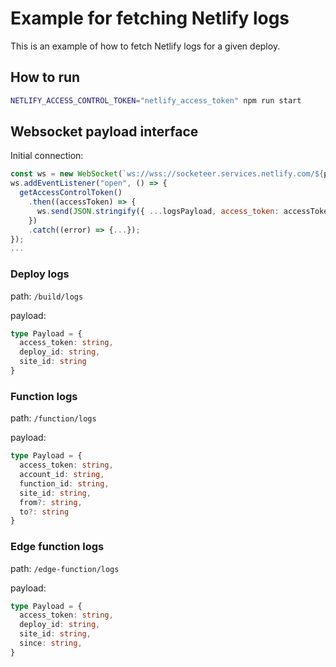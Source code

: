 # Example for fetching Netlify logs

This is an example of how to fetch Netlify logs for a given deploy.

## How to run

```bash
NETLIFY_ACCESS_CONTROL_TOKEN="netlify_access_token" npm run start
```

## Websocket payload interface

Initial connection:

```js
const ws = new WebSocket(`ws://wss://socketeer.services.netlify.com/${path}`);
ws.addEventListener("open", () => {
  getAccessControlToken()
    .then((accessToken) => {
      ws.send(JSON.stringify({ ...logsPayload, access_token: accessToken }));
    })
    .catch((error) => {...});
});
...

```

### Deploy logs

path: `/build/logs`

payload:

```ts
type Payload = {
  access_token: string,
  deploy_id: string,
  site_id: string
}
```

### Function logs

path: `/function/logs`

payload:

```ts
type Payload = {
  access_token: string,
  account_id: string,
  function_id: string,
  site_id: string,
  from?: string,
  to?: string
}
```

### Edge function logs

path: `/edge-function/logs`

payload:

```ts
type Payload = {
  access_token: string,
  deploy_id: string,
  site_id: string,
  since: string,
}
```
